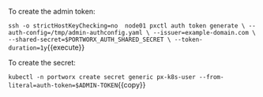 To create the admin token:

`ssh -o strictHostKeyChecking=no  node01 pxctl auth token generate \
    --auth-config=/tmp/admin-authconfig.yaml \
    --issuer=example-domain.com \
    --shared-secret=$PORTWORX_AUTH_SHARED_SECRET \
    --token-duration=1y`{{execute}}


To create the secret:

`kubectl -n portworx create secret generic px-k8s-user --from-literal=auth-token=$ADMIN-TOKEN`{{copy}}
